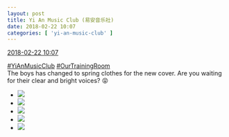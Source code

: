 ```yaml
---
layout: post
title: Yi An Music Club (易安音乐社)
date: 2018-02-22 10:07
categories: [ 'yi-an-music-club' ]
---
```


<div class="weibo-info">
  <a href="https://weibo.com/6094546964/G4gsQFqHY">2018-02-22 10:07</a>
</div>

[#YiAnMusicClub](https://weibo.com/p/100808beae2e3e05b17b64f63ebedca39f19b2/super_index) [#OurTrainingRoom](https://weibo.com/p/100808980da3b9682ac1e47ba4bdf6540b7a03)  
The boys has changed to spring clothes for the new cover. Are you waiting for their clear and bright voices? :stuck_out_tongue_closed_eyes:

<!-- more -->

<ul class="weibo-pic-list-2">
  <li class="weibo-pic">
    <a href="http://wx1.sinaimg.cn/mw690/006Es64Aly1foozzlvmebj32kw3vce86.jpg"><img src="http://wx1.sinaimg.cn/thumb150/006Es64Aly1foozzlvmebj32kw3vce86.jpg"/></a>
  </li>
  <li class="weibo-pic">
    <a href="http://wx1.sinaimg.cn/mw690/006Es64Aly1fop0006eqsj32kw3vcx6s.jpg"><img src="http://wx1.sinaimg.cn/thumb150/006Es64Aly1fop0006eqsj32kw3vcx6s.jpg"/></a>
  </li>
  <li class="weibo-pic">
    <a href="http://wx2.sinaimg.cn/mw690/006Es64Aly1foozzwqkg0j32kw3vckjl.jpg"><img src="http://wx2.sinaimg.cn/thumb150/006Es64Aly1foozzwqkg0j32kw3vckjl.jpg"/></a>
  </li>
  <li class="weibo-pic">
    <a href="http://wx2.sinaimg.cn/mw690/006Es64Aly1fop003xf4qj32kw3vcx6t.jpg"><img src="http://wx2.sinaimg.cn/thumb150/006Es64Aly1fop003xf4qj32kw3vcx6t.jpg"/></a>
  </li>
  <li class="weibo-pic">
    <a href="http://wx3.sinaimg.cn/mw690/006Es64Aly1fop02odw21j33vc2kwkjq.jpg"><img src="http://wx3.sinaimg.cn/thumb150/006Es64Aly1fop02odw21j33vc2kwkjq.jpg"/></a>
  </li>
</ul>
